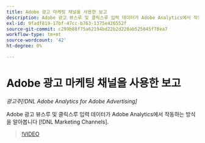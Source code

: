 ```yaml
---
title: Adobe 광고 마케팅 채널을 사용한 보고
description: Adobe 광고 뷰스루 및 클릭스루 입력 데이터가 Adobe Analytics에서 작동하는 방식을 알아봅니다 [!DNL Marketing Channels].
exl-id: 9fadf819-17bf-47cc-b763-1375e426552f
source-git-commit: c299b88f75a62194bd22b2d220ab525045f78ea7
workflow-type: tm+mt
source-wordcount: '42'
ht-degree: 0%

---
```


# Adobe 광고 마케팅 채널을 사용한 보고

*광고주[!DNL Adobe Analytics for Adobe Advertising]*

Adobe 광고 뷰스루 및 클릭스루 입력 데이터가 Adobe Analytics에서 작동하는 방식을 알아봅니다 [!DNL Marketing Channels].

>[!VIDEO](https://video.tv.adobe.com/v/33502)
